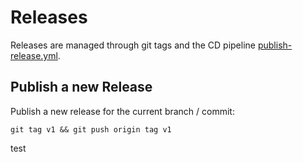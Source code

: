 # Releases

Releases are managed through git tags and the CD pipeline [publish-release.yml](../.github/workflows/publish-release.yml).

## Publish a new Release

Publish a new release for the current branch / commit:

	git tag v1 && git push origin tag v1

 test
